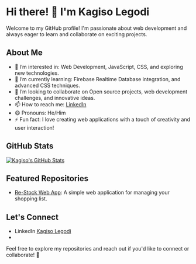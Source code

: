 # Hi there! 👋 I'm Kagiso Legodi

Welcome to my GitHub profile! I'm passionate about web development and always eager to learn and collaborate on exciting projects.

## About Me

- 👀 I’m interested in: Web Development, JavaScript, CSS, and exploring new technologies.
- 🌱 I’m currently learning: Firebase Realtime Database integration, and advanced CSS techniques.
- 💞️ I’m looking to collaborate on Open source projects, web development challenges, and innovative ideas.
- 📫 How to reach me: [LinkedIn](www.linkedin.com/in/kagiso-legodi-a29931175)
- 😄 Pronouns: He/Him
- ⚡ Fun fact: I love creating web applications with a touch of creativity and user interaction!

## GitHub Stats

[![Kagiso's GitHub Stats](https://github-readme-stats.vercel.app/api?username=KagisoLegodi&show_icons=true&theme=dark)](https://github.com/KagisoLegodi)

## Featured Repositories

- [Re-Stock Web App](https://re-stock.netlify.app/): A simple web application for managing your shopping list.

## Let's Connect

- LinkedIn [Kagiso Legodi](www.linkedin.com/in/kagiso-legodi-a29931175)
- 

Feel free to explore my repositories and reach out if you'd like to connect or collaborate! 🚀
```
